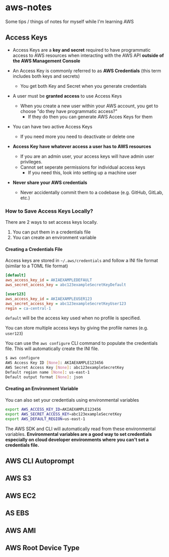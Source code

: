 # aws-notes
Some tips / things of notes for myself while I'm learning AWS

## Access Keys

- Access Keys are a **key and secret** required to have programmatic access to AWS resources when interacting with the AWS API **outside of the AWS Management Console**

- An Access Key is commonly referred to as **AWS Credentials** (this term includes both keys and secrets)
    - You get both Key and Secret when you generate credentials

- A user must be **granted access** to use Access Keys
    - When you create a new user within your AWS account, you get to choose "do they have programmatic access?"
        - If they do then you can generate AWS Acces Keys for them

- You can have two active Access Keys
    - If you need more you need to deactivate or delete one

- **Access Key have whatever access a user has to AWS resources**
    - If you are an admin user, your access keys will have admin user privileges. 
    - Cannot set seperate permissions for individual access keys
        - If you need this, look into setting up a machine user

- **Never share your AWS credentials**
    - Never accidentally commit them to a codebase (e.g. GitHub, GitLab, etc.)

### How to Save Access Keys Locally?

There are 2 ways to set access keys locally.

1. You can put them in a credentials file
2. You can create an environment variable

#### Creating a Credentials File

Access keys are stored in `~/.aws/credentials` and follow a INI file format (similar to a TOML file format)

```ini
[default]
aws_access_key_id = AKIAEXAMPLEDEFAULT
aws_secret_access_key = abc123exampleSecretKeyDefault

[user123]
aws_access_key_id = AKIAEXAMPLEUSER123
aws_secret_access_key = abc123exampleSecretKeyUser123
regin = ca-central-1
```

`default` will be the access key used when no profile is specified.

You can store multiple access keys by giving the profile names (e.g. `user123`)

You can use the `aws configure` CLI command to populate the credentials file. This will automatically create the INI file.

```bash
$ aws configure
AWS Access Key ID [None]: AKIAEXAMPLE123456
AWS Secret Access Key [None]: abc123exampleSecretKey
Default region name [None]: us-east-1
Default output format [None]: json
```

#### Creating an Environment Variable

You can also set your credentials using environmental variables 

```bash
export AWS_ACCESS_KEY_ID=AKIAEXAMPLE123456
export AWS_SECRET_ACCESS_KEY=abc123exampleSecretKey
export AWS_DEFAULT_REGION=us-east-1
```

The AWS SDK and CLI will automatically read from these environmental variables. **Environmental variables are a good way to set credentials especially on cloud developer environments where you can't set a credentials file.**

## AWS CLI Autoprompt

## AWS S3

## AWS EC2

## AS EBS

## AWS AMI

## AWS Root Device Type
